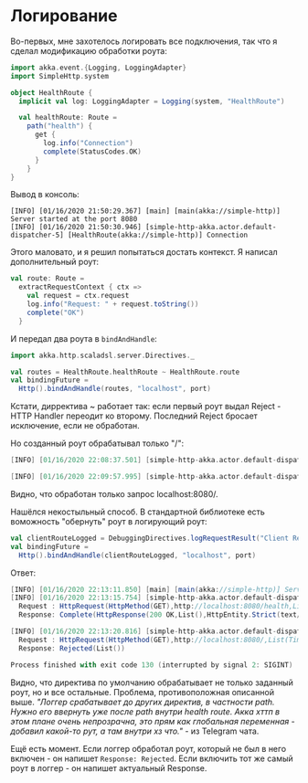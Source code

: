 # Логирование

Во-первых, мне захотелось логировать все подключения, так что я сделал модификацию обработки роута:

```scala
import akka.event.{Logging, LoggingAdapter}
import SimpleHttp.system

object HealthRoute {
  implicit val log: LoggingAdapter = Logging(system, "HealthRoute")

  val healthRoute: Route =
    path("health") {
      get {
        log.info("Connection")
        complete(StatusCodes.OK)
      }
    }
}
```

Вывод в консоль:

```
[INFO] [01/16/2020 21:50:29.367] [main] [main(akka://simple-http)] Server started at the port 8080
[INFO] [01/16/2020 21:50:30.946] [simple-http-akka.actor.default-dispatcher-5] [HealthRoute(akka://simple-http)] Connection
```

Этого маловато, и я решил попытаться достать контекст. Я написал дополнительный роут:

```scala
val route: Route =
  extractRequestContext { ctx =>
    val request = ctx.request
    log.info("Request: " + request.toString())
    complete("OK")
  }

```

И передал два роута в `bindAndHandle`:


```scala
import akka.http.scaladsl.server.Directives._

val routes = HealthRoute.healthRoute ~ HealthRoute.route
val bindingFuture =
  Http().bindAndHandle(routes, "localhost", port)
```


Кстати, дирректива ~ работает так: если первый роут выдал Reject - HTTP Handler переодит ко второму. Последний Reject бросает исключение, если не обработан.


Но созданный роут обрабатывал только "/":

```scala
[INFO] [01/16/2020 22:08:37.501] [simple-http-akka.actor.default-dispatcher-4] [HealthRoute(akka://simple-http)] Request: HttpRequest(HttpMethod(GET),http://localhost:8080/,List(Timeout-Access: <function1>, Host: localhost:8080, User-Agent: Mozilla/5.0 (X11; Linux x86_64; rv:72.0) Gecko/20100101 Firefox/72.0, Accept: text/html, application/xhtml+xml, application/xml;q=0.9, image/webp, */*;q=0.8, Accept-Language: ru-RU, ru;q=0.8, en-US;q=0.5, en;q=0.3, Accept-Encoding: gzip, deflate, DNT: 1, Connection: keep-alive, Upgrade-Insecure-Requests: 1),HttpEntity.Strict(none/none,0 bytes total),HttpProtocol(HTTP/1.1))

[INFO] [01/16/2020 22:09:57.995] [simple-http-akka.actor.default-dispatcher-5] [HealthRoute(akka://simple-http)] Connection
```

Видно, что обработан только запрос localhost:8080/.

Нашёлся некостыльный способ. В стандартной библиотеке есть воможность "обернуть" роут в логирующий роут:

```scala
val clientRouteLogged = DebuggingDirectives.logRequestResult("Client ReST", Logging.InfoLevel)(HealthRoute.healthRoute)
val bindingFuture =
  Http().bindAndHandle(clientRouteLogged, "localhost", port)
```

Ответ:


```scala
[INFO] [01/16/2020 22:13:11.850] [main] [main(akka://simple-http)] Server started at the port 8080
[INFO] [01/16/2020 22:13:15.754] [simple-http-akka.actor.default-dispatcher-4] [akka.actor.ActorSystemImpl(simple-http)] Client ReST: Response for
  Request : HttpRequest(HttpMethod(GET),http://localhost:8080/health,List(Timeout-Access: <function1>, Host: localhost:8080, User-Agent: Mozilla/5.0 (X11; Linux x86_64; rv:72.0) Gecko/20100101 Firefox/72.0, Accept: text/html, application/xhtml+xml, application/xml;q=0.9, image/webp, */*;q=0.8, Accept-Language: ru-RU, ru;q=0.8, en-US;q=0.5, en;q=0.3, Accept-Encoding: gzip, deflate, DNT: 1, Connection: keep-alive, Upgrade-Insecure-Requests: 1, Cache-Control: max-age=0),HttpEntity.Strict(none/none,0 bytes total),HttpProtocol(HTTP/1.1))
  Response: Complete(HttpResponse(200 OK,List(),HttpEntity.Strict(text/plain; charset=UTF-8,2 bytes total),HttpProtocol(HTTP/1.1)))

[INFO] [01/16/2020 22:13:20.816] [simple-http-akka.actor.default-dispatcher-5] [akka.actor.ActorSystemImpl(simple-http)] Client ReST: Response for
  Request : HttpRequest(HttpMethod(GET),http://localhost:8080/,List(Timeout-Access: <function1>, Host: localhost:8080, User-Agent: Mozilla/5.0 (X11; Linux x86_64; rv:72.0) Gecko/20100101 Firefox/72.0, Accept: text/html, application/xhtml+xml, application/xml;q=0.9, image/webp, */*;q=0.8, Accept-Language: ru-RU, ru;q=0.8, en-US;q=0.5, en;q=0.3, Accept-Encoding: gzip, deflate, DNT: 1, Connection: keep-alive, Upgrade-Insecure-Requests: 1),HttpEntity.Strict(none/none,0 bytes total),HttpProtocol(HTTP/1.1))
  Response: Rejected(List())

Process finished with exit code 130 (interrupted by signal 2: SIGINT)
```

Видно, что директива по умолчанию обрабатывает не только заданный роут, но и все остальные. Проблема, противоположная описанной выше. *"Логгер срабатывает до других директив, в частности path. Нужно его ввернуть уже после path внутри health route. Акка хттп в этом плане очень непрозрачна, это прям как глобальная переменная - добавил какой-то рут, а там внутри хз что."* - из Telegram чата.

Ещё есть момент. Если логгер обработал роут, который не был в него включен - он напишет `Response: Rejected`. Если включить тот же самый роут в логгер - он напишет актуальный Response. 